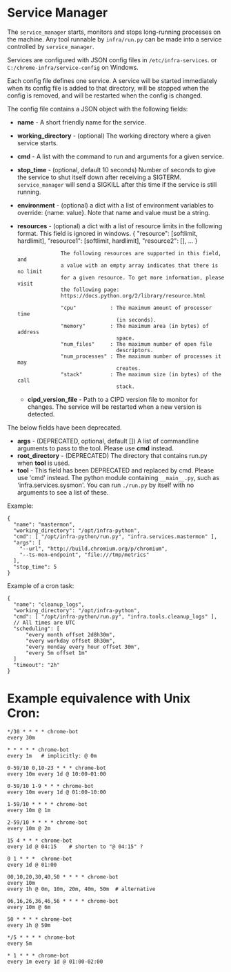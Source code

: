# Service Manager

The `service_manager` starts, monitors and stops long-running processes on the
machine.  Any tool runnable by `infra/run.py` can be made into a service
controlled by `service_manager`.

Services are configured with JSON config files in `/etc/infra-services`.
or `C:/chrome-infra/service-config` on Windows.

Each config file defines one service.  A service will be started immediately
when its config file is added to that directory, will be stopped when the config
is removed, and will be restarted when the config is changed.

The config file contains a JSON object with the following fields:

* __name__              - A short friendly name for the service.
* __working_directory__ - (optional) The working directory where a given
                          service starts.
* __cmd__               - A list with the command to run and arguments for
                          a given service.
* __stop\_time__  - (optional, default 10 seconds) Number of seconds to give the
                   service to shut itself down after receiving a SIGTERM.
                   `service_manager` will send a SIGKILL after this time if the
                   service is still running.
* __environment__ - (optional) a dict with a list of environment variables to
                    override: {name: value}. Note that name and value must be a
                    string.
* __resources__   - (optional) a dict with a list of resource limits in the
                    following format. This field is ignored in windows.
                    {
                      "resource": [softlimit, hardlimit],
                      "resource1": [softlimit, hardlimit],
                      "resource2": [],
                      ...
                    }

                    The following resources are supported in this field, and
                    a value with an empty array indicates that there is no limit
                    for a given resource. To get more information, please visit
                    the following page:
                    https://docs.python.org/2/library/resource.html

                    "cpu"           : The maximum amount of processor time
                                      (in seconds).
                    "memory"        : The maximum area (in bytes) of address
                                      space.
                    "num_files"     : The maximum number of open file
                                      descriptors.
                    "num_processes" : The maximum number of processes it may
                                      creates.
                    "stack"         : The maximum size (in bytes) of the call
                                      stack.
  * __cipd_version_file__ - Path to a CIPD version file to monitor for changes.
                            The service will be restarted when a new version is
                            detected.

The below fields have been deprecated.

* __args__       - (DEPRECATED, optional, default [])
                   A list of commandline arguments to pass to the tool.
                   Please use __cmd__ instead.
* __root_directory__  - (DEPRECATED)
                        The directory that contains run.py when __tool__ is
                        used.
* __tool__      - This field has been DEPRECATED and replaced by cmd. Please
                  use 'cmd' instead.
                  The python module containing `__main__.py`, such as
                  'infra.services.sysmon'.  You can run `./run.py` by itself
                  with
                  no arguments to see a list of these.

Example:

    {
      "name": "mastermon",
      "working_directory": "/opt/infra-python",
      "cmd": [ "/opt/infra-python/run.py", "infra.services.mastermon" ],
      "args": [
        "--url", "http://build.chromium.org/p/chromium",
        "--ts-mon-endpoint", "file:///tmp/metrics"
      ],
      "stop_time": 5
    }


Example of a cron task:

    {
      "name": "cleanup_logs",
      "working_directory": "/opt/infra-python",
      "cmd": [ "/opt/infra-python/run.py", "infra.tools.cleanup_logs" ],
      // All times are UTC
      "scheduling": [
          "every month offset 2d8h30m",
          "every workday offset 8h30m",
          "every monday every hour offset 30m",
          "every 5m offset 1m"
      ]
      "timeout": "2h"
    }

# Example equivalence with Unix Cron:

    */30 * * * * chrome-bot
    every 30m

    * * * * * chrome-bot
    every 1m   # implicitly: @ 0m

    0-59/10 0,10-23 * * * chrome-bot
    every 10m every 1d @ 10:00-01:00

    0-59/10 1-9 * * * chrome-bot
    every 10m every 1d @ 01:00-10:00

    1-59/10 * * * * chrome-bot
    every 10m @ 1m

    2-59/10 * * * * chrome-bot
    every 10m @ 2m

    15 4 * * * chrome-bot
    every 1d @ 04:15    # shorten to "@ 04:15" ?

    0 1 * * *  chrome-bot
    every 1d @ 01:00

    00,10,20,30,40,50 * * * * chrome-bot
    every 10m
    every 1h @ 0m, 10m, 20m, 40m, 50m  # alternative

    06,16,26,36,46,56 * * * * chrome-bot
    every 10m @ 6m

    50 * * * * chrome-bot
    every 1h @ 50m

    */5 * * * * chrome-bot
    every 5m

    * 1 * * * chrome-bot
    every 1m every 1d @ 01:00-02:00

